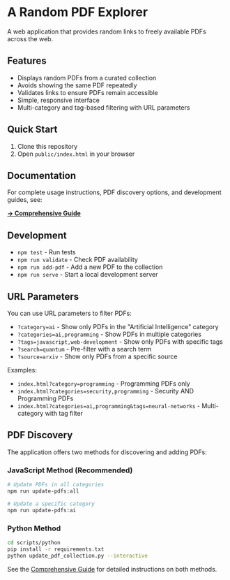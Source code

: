 # A Random PDF Explorer

A web application that provides random links to freely available PDFs across the web.

## Features

- Displays random PDFs from a curated collection
- Avoids showing the same PDF repeatedly
- Validates links to ensure PDFs remain accessible
- Simple, responsive interface
- Multi-category and tag-based filtering with URL parameters

## Quick Start

1. Clone this repository
2. Open `public/index.html` in your browser

## Documentation

For complete usage instructions, PDF discovery options, and development guides, see:

[**→ Comprehensive Guide**](docs/start.md)

## Development

- `npm test` - Run tests
- `npm run validate` - Check PDF availability
- `npm run add-pdf` - Add a new PDF to the collection
- `npm run serve` - Start a local development server

## URL Parameters

You can use URL parameters to filter PDFs:

- `?category=ai` - Show only PDFs in the "Artificial Intelligence" category
- `?categories=ai,programming` - Show PDFs in multiple categories
- `?tags=javascript,web-development` - Show only PDFs with specific tags
- `?search=quantum` - Pre-filter with a search term
- `?source=arxiv` - Show only PDFs from a specific source

Examples:
- `index.html?category=programming` - Programming PDFs only
- `index.html?categories=security,programming` - Security AND Programming PDFs
- `index.html?categories=ai,programming&tags=neural-networks` - Multi-category with tag filter

## PDF Discovery

The application offers two methods for discovering and adding PDFs:

### JavaScript Method (Recommended)
```bash
# Update PDFs in all categories
npm run update-pdfs:all

# Update a specific category
npm run update-pdfs:ai
```

### Python Method
```bash
cd scripts/python
pip install -r requirements.txt
python update_pdf_collection.py --interactive
```

See the [Comprehensive Guide](docs/start.md) for detailed instructions on both methods.

